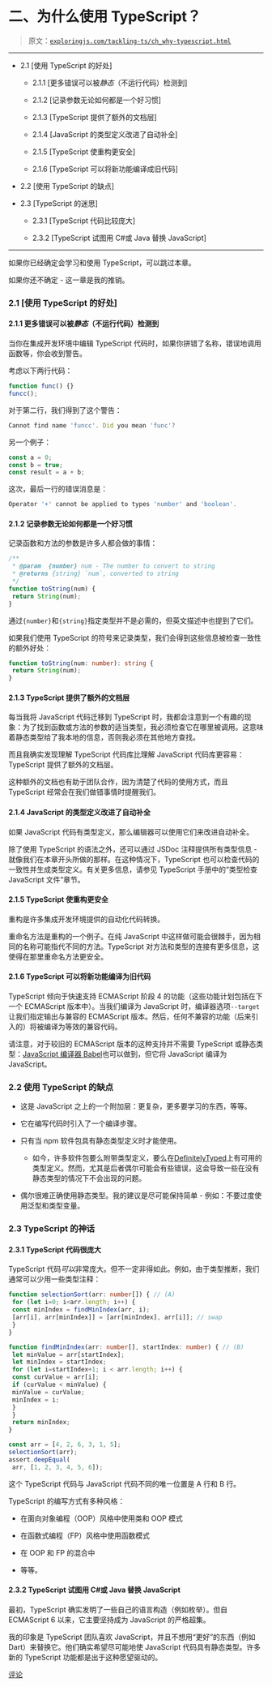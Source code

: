 # 二、为什么使用 TypeScript？

> 原文：[`exploringjs.com/tackling-ts/ch_why-typescript.html`](https://exploringjs.com/tackling-ts/ch_why-typescript.html)

* * *

+   2.1 [使用 TypeScript 的好处]

    +   2.1.1 [更多错误可以被*静态*（不运行代码）检测到]

    +   2.1.2 [记录参数无论如何都是一个好习惯]

    +   2.1.3 [TypeScript 提供了额外的文档层]

    +   2.1.4 [JavaScript 的类型定义改进了自动补全]

    +   2.1.5 [TypeScript 使重构更安全]

    +   2.1.6 [TypeScript 可以将新功能编译成旧代码]

+   2.2 [使用 TypeScript 的缺点]

+   2.3 [TypeScript 的迷思]

    +   2.3.1 [TypeScript 代码比较庞大]

    +   2.3.2 [TypeScript 试图用 C#或 Java 替换 JavaScript]

* * *

如果你已经确定会学习和使用 TypeScript，可以跳过本章。

如果你还不确定 - 这一章是我的推销。

### 2.1 [使用 TypeScript 的好处]

#### 2.1.1 更多错误可以被*静态*（不运行代码）检测到

当你在集成开发环境中编辑 TypeScript 代码时，如果你拼错了名称，错误地调用函数等，你会收到警告。

考虑以下两行代码：

```ts
function func() {}
funcc();
```

对于第二行，我们得到了这个警告：

```ts
Cannot find name 'funcc'. Did you mean 'func'?
```

另一个例子：

```ts
const a = 0;
const b = true;
const result = a + b;
```

这次，最后一行的错误消息是：

```ts
Operator '+' cannot be applied to types 'number' and 'boolean'.
```

#### 2.1.2 记录参数无论如何都是一个好习惯

记录函数和方法的参数是许多人都会做的事情：

```ts
/**
 * @param  {number} num - The number to convert to string
 * @returns {string} `num`, converted to string
 */
function toString(num) {
 return String(num);
}
```

通过`{number}`和`{string}`指定类型并不是必需的，但英文描述中也提到了它们。

如果我们使用 TypeScript 的符号来记录类型，我们会得到这些信息被检查一致性的额外好处：

```ts
function toString(num: number): string {
 return String(num);
}
```

#### 2.1.3 TypeScript 提供了额外的文档层

每当我将 JavaScript 代码迁移到 TypeScript 时，我都会注意到一个有趣的现象：为了找到函数或方法的参数的适当类型，我必须检查它在哪里被调用。这意味着静态类型给了我本地的信息，否则我必须在其他地方查找。

而且我确实发现理解 TypeScript 代码库比理解 JavaScript 代码库更容易：TypeScript 提供了额外的文档层。

这种额外的文档也有助于团队合作，因为清楚了代码的使用方式，而且 TypeScript 经常会在我们做错事情时提醒我们。

#### 2.1.4 JavaScript 的类型定义改进了自动补全

如果 JavaScript 代码有类型定义，那么编辑器可以使用它们来改进自动补全。

除了使用 TypeScript 的语法之外，还可以通过 JSDoc 注释提供所有类型信息 - 就像我们在本章开头所做的那样。在这种情况下，TypeScript 也可以检查代码的一致性并生成类型定义。有关更多信息，请参见 TypeScript 手册中的“类型检查 JavaScript 文件”章节。

#### 2.1.5 TypeScript 使重构更安全

重构是许多集成开发环境提供的自动化代码转换。

重命名方法是重构的一个例子。在纯 JavaScript 中这样做可能会很棘手，因为相同的名称可能指代不同的方法。TypeScript 对方法和类型的连接有更多信息，这使得在那里重命名方法更安全。

#### 2.1.6 TypeScript 可以将新功能编译为旧代码

TypeScript 倾向于快速支持 ECMAScript 阶段 4 的功能（这些功能计划包括在下一个 ECMAScript 版本中）。当我们编译为 JavaScript 时，编译器选项`--target`让我们指定输出与兼容的 ECMAScript 版本。然后，任何不兼容的功能（后来引入的）将被编译为等效的兼容代码。

请注意，对于较旧的 ECMAScript 版本的这种支持并不需要 TypeScript 或静态类型：[JavaScript 编译器 Babel](https://babeljs.io)也可以做到，但它将 JavaScript 编译为 JavaScript。

### 2.2 使用 TypeScript 的缺点

+   这是 JavaScript 之上的一个附加层：更复杂，更多要学习的东西，等等。

+   它在编写代码时引入了一个编译步骤。

+   只有当 npm 软件包具有静态类型定义时才能使用。

    +   如今，许多软件包要么附带类型定义，要么在[DefinitelyTyped](http://definitelytyped.org)上有可用的类型定义。然而，尤其是后者偶尔可能会有些错误，这会导致一些在没有静态类型的情况下不会出现的问题。

+   偶尔很难正确使用静态类型。我的建议是尽可能保持简单 - 例如：不要过度使用泛型和类型变量。

### 2.3 TypeScript 的神话

#### 2.3.1 TypeScript 代码很庞大

TypeScript 代码*可以*非常庞大。但不一定非得如此。例如，由于类型推断，我们通常可以少用一些类型注释：

```ts
function selectionSort(arr: number[]) { // (A)
 for (let i=0; i<arr.length; i++) {
 const minIndex = findMinIndex(arr, i);
 [arr[i], arr[minIndex]] = [arr[minIndex], arr[i]]; // swap
 }
}

function findMinIndex(arr: number[], startIndex: number) { // (B)
 let minValue = arr[startIndex];
 let minIndex = startIndex;
 for (let i=startIndex+1; i < arr.length; i++) {
 const curValue = arr[i];
 if (curValue < minValue) {
 minValue = curValue;
 minIndex = i;
 }
 }
 return minIndex;
}

const arr = [4, 2, 6, 3, 1, 5];
selectionSort(arr);
assert.deepEqual(
 arr, [1, 2, 3, 4, 5, 6]);
```

这个 TypeScript 代码与 JavaScript 代码不同的唯一位置是 A 行和 B 行。

TypeScript 的编写方式有多种风格：

+   在面向对象编程（OOP）风格中使用类和 OOP 模式

+   在函数式编程（FP）风格中使用函数模式

+   在 OOP 和 FP 的混合中

+   等等。

#### 2.3.2 TypeScript 试图用 C#或 Java 替换 JavaScript

最初，TypeScript 确实发明了一些自己的语言构造（例如枚举）。但自 ECMAScript 6 以来，它主要坚持成为 JavaScript 的严格超集。

我的印象是 TypeScript 团队喜欢 JavaScript，并且不想用“更好”的东西（例如 Dart）来替换它。他们确实希望尽可能地使 JavaScript 代码具有静态类型。许多新的 TypeScript 功能都是出于这种愿望驱动的。

[评论](https://github.com/rauschma/tackling-ts/issues/2)
